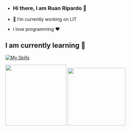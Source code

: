 * ### Hi there, I am Ruan Ripardo 👋

- 🔭 I’m currently working on LIT

- I love programming ❤️

## I am currently learning 🌱                 
[![My Skills](https://skillicons.dev/icons?i=python,java)](https://skillicons.dev)

<img height="190em" src="https://github-readme-stats.vercel.app/api?username=Ruanziinx&show_icons=true&theme=chartreuse-dark&include_all_commits=true&count_private=true"/>

<img height="180em" src="https://github-readme-stats.vercel.app/api/top-langs/?username=Ruanziinx&layout=compact&langs_count=7&theme=chartreuse-dark"/>

